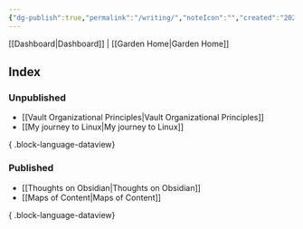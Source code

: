 ```yaml
---
{"dg-publish":true,"permalink":"/writing/","noteIcon":"","created":"2025-01-09T07:46:02.017-08:00","updated":"2025-01-09T07:46:02.017-08:00"}
---
```


[[Dashboard\|Dashboard]] | [[Garden Home\|Garden Home]]

## Index
### Unpublished

- [[Vault Organizational Principles\|Vault Organizational Principles]]
- [[My journey to Linux\|My journey to Linux]]

{ .block-language-dataview}
### Published

- [[Thoughts on Obsidian\|Thoughts on Obsidian]]
- [[Maps of Content\|Maps of Content]]

{ .block-language-dataview}

